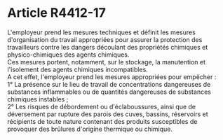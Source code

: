 # Article R4412-17

  
L'employeur prend les mesures techniques et définit les mesures d'organisation du travail appropriées pour assurer la protection des travailleurs contre les dangers découlant des propriétés chimiques et physico-chimiques des agents chimiques.   
Ces mesures portent, notamment, sur le stockage, la manutention et l'isolement des agents chimiques incompatibles.   
A cet effet, l'employeur prend les mesures appropriées pour empêcher :   
1° La présence sur le lieu de travail de concentrations dangereuses de substances inflammables ou de quantités dangereuses de substances chimiques instables ;   
2° Les risques de débordement ou d'éclaboussures, ainsi que de déversement par rupture des parois des cuves, bassins, réservoirs et récipients de toute nature contenant des produits susceptibles de provoquer des brûlures d'origine thermique ou chimique.